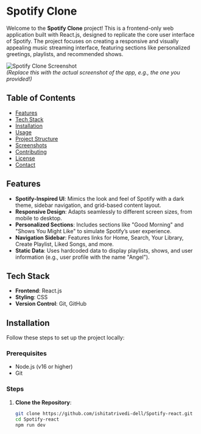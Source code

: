# Spotify Clone

Welcome to the **Spotify Clone** project! This is a frontend-only web application built with React.js, designed to replicate the core user interface of Spotify. The project focuses on creating a responsive and visually appealing music streaming interface, featuring sections like personalized greetings, playlists, and recommended shows.

![Spotify Clone Screenshot](https://via.placeholder.com/800x400.png?text=Spotify+Clone+Screenshot)  
*(Replace this with the actual screenshot of the app, e.g., the one you provided!)*

## Table of Contents
- [Features](#features)
- [Tech Stack](#tech-stack)
- [Installation](#installation)
- [Usage](#usage)
- [Project Structure](#project-structure)
- [Screenshots](#screenshots)
- [Contributing](#contributing)
- [License](#license)
- [Contact](#contact)

## Features
- **Spotify-Inspired UI**: Mimics the look and feel of Spotify with a dark theme, sidebar navigation, and grid-based content layout.
- **Responsive Design**: Adapts seamlessly to different screen sizes, from mobile to desktop.
- **Personalized Sections**: Includes sections like "Good Morning" and "Shows You Might Like" to simulate Spotify’s user experience.
- **Navigation Sidebar**: Features links for Home, Search, Your Library, Create Playlist, Liked Songs, and more.
- **Static Data**: Uses hardcoded data to display playlists, shows, and user information (e.g., user profile with the name "Angel").

## Tech Stack
- **Frontend**: React.js
- **Styling**: CSS 
- **Version Control**: Git, GitHub

## Installation
Follow these steps to set up the project locally:

### Prerequisites
- Node.js (v16 or higher)
- Git

### Steps
1. **Clone the Repository**:
   ```bash
   git clone https://github.com/ishitatrivedi-dell/Spotify-react.git
   cd Spotify-react
   npm run dev 
